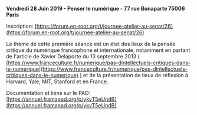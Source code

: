 <a name="s1"></a> **Vendredi 28 Juin 2019 - Penser le numérique - 77 rue Bonaparte 75006 Paris**

Inscription: [https://forum.en-root.org/t/journee-atelier-au-senat/26](https://forum.en-root.org/t/journee-atelier-au-senat/26)

Le thème de cette première séance est un état des lieux de la pensée critique du numérique francophone et internationale, notamment en partant de l'article de Xavier Delaporte du 13 septembre 2013 ( [https://www.franceculture.fr/numerique/pas-dintellectuels-critiques-dans-le-numerique](https://www.franceculture.fr/numerique/pas-dintellectuels-critiques-dans-le-numerique) ) et de la présentation de lieux de réflexion à Harvard, Yale, MIT, Stanford et en France.

Documentation et liens sur le PAD: [https://annuel.framapad.org/p/ykvT5eUndB](https://annuel.framapad.org/p/ykvT5eUndB)

